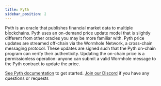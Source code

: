 ```yaml
---
title: Pyth
sidebar_position: 2
---
```


Pyth is an oracle that publishes financial market data to multiple blockchains. Pyth uses an on-demand price update model that is slightly different from other oracles you may be more familiar with. Pyth price updates are streamed off-chain via the Wormhole Network, a cross-chain messaging protocol. These updates are signed such that the Pyth on-chain program can verify their authenticity. Updating the on-chain price is a permissionless operation: anyone can submit a valid Wormhole message to the Pyth contract to update the price.

[See Pyth documentation](https://docs.pyth.network/) to get started.
[Join our Discord](https://discord.gg/invite/PythNetwork) if you have any questions or requests
